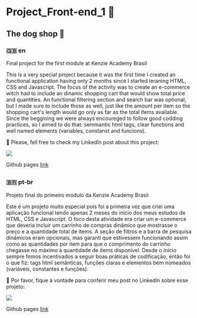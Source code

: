 # Project_Front-end_1 🏁

## The dog shop 🐶

### 🇬🇧 en
Final project for the first module at Kenzie Academy Brasil

This is a very special project because it was the first time I created an functional application having only 2 months since I started leraning HTML, CSS and Javascript.
The focus of the activity was to create an e-commerce witch had to include an dinamic shopping cart that would show total price and quantities.
An functional filtering section and search bar was optional, but I made sure to include those as well, just like the amount per item so the shopping cart's length would go only as far as the total items available.
Since the beggining we were always encoureged to follow good codding practices, so I aimed to do that: semmantic html tags, clear functions and well named elements (variables, constanst and funcions).

👀 Please, fell free to check my LinkedIn post about this project:

<a href="https://www.linkedin.com/posts/amandacosta94_html-css-javascript-activity-6955944016559370240-iNj-?utm_source=share&utm_medium=member_desktop"><img src="https://img.shields.io/badge/LinkedIn-0077B5?style=for-the-badge&logo=linkedin&logoColor=white"> </a>

Github pages <a href="https://mandacosta.github.io/Projeto_Front-end_1/" target:_blank> link </a>



##

### 🇧🇷 pt-br

Projeto final do primeiro módulo da Kenzie Academy Brasil

Este é um projeto muito especial pois foi a primeira vez que criei uma aplicação funcional tendo apenas 2 meses do início dos meus estudos de HTML, CSS e Javascript.
O foco desta atividade era criar um e-commerce que deveria incluir um carrinho de compras dinâmico que mostrasse o preço e a quantidade total de items.
A seção de filtros e a barra de pesquisa dinâmicos eram opcionais, mas garanti que estivessem funcionando assim como as quantidades por item para que o comprimento do carrinho chegasse no máximo à quantidade de items disponível.
Desde o início sempre fomos incentivados a seguir boas práticas de codificação, então foi o que fiz: tags html semânticas, funções claras e elementos bem nomeados (variáveis, constantes e funções).

👀 Por favor, fique à vontade para conferir meu post no LinkedIn sobre esse projeto:

<a href="https://www.linkedin.com/posts/amandacosta94_html-css-javascript-activity-6955944016559370240-iNj-?utm_source=share&utm_medium=member_desktop"><img src="https://img.shields.io/badge/LinkedIn-0077B5?style=for-the-badge&logo=linkedin&logoColor=white"> </a>

Github pages <a href="https://mandacosta.github.io/Projeto_Front-end_1/" target:_blank> link </a>

